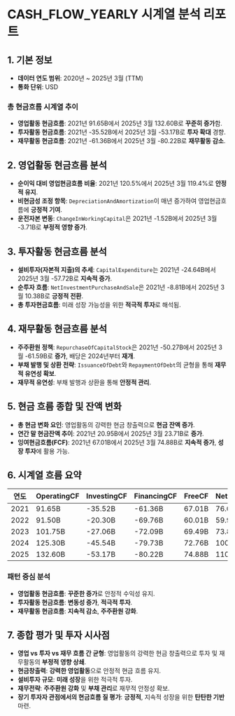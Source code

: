 # CASH_FLOW_YEARLY 시계열 분석 리포트

## 1. 기본 정보

- **데이터 연도 범위**: 2020년 ~ 2025년 3월 (TTM)
- **통화 단위**: USD

### 총 현금흐름 시계열 추이

- **영업활동 현금흐름**: 2021년 91.65B에서 2025년 3월 132.60B로 **꾸준히 증가**함.
- **투자활동 현금흐름**: 2021년 -35.52B에서 2025년 3월 -53.17B로 **투자 확대** 경향.
- **재무활동 현금흐름**: 2021년 -61.36B에서 2025년 3월 -80.22B로 **재무활동 감소**.

## 2. 영업활동 현금흐름 분석

- **순이익 대비 영업현금흐름 비율**: 2021년 120.5%에서 2025년 3월 119.4%로 **안정적 유지**.
- **비현금성 조정 항목**: `DepreciationAndAmortization`이 매년 증가하여 영업현금흐름에 **긍정적 기여**.
- **운전자본 변동**: `ChangeInWorkingCapital`은 2021년 -1.52B에서 2025년 3월 -3.71B로 **부정적 영향 증가**.

## 3. 투자활동 현금흐름 분석

- **설비투자(자본적 지출)의 추세**: `CapitalExpenditure`는 2021년 -24.64B에서 2025년 3월 -57.72B로 **지속적 증가**.
- **순투자 흐름**: `NetInvestmentPurchaseAndSale`은 2021년 -8.81B에서 2025년 3월 10.38B로 **긍정적 전환**.
- **총 투자현금흐름**: 미래 성장 가능성을 위한 **적극적 투자**로 해석됨.

## 4. 재무활동 현금흐름 분석

- **주주환원 정책**: `RepurchaseOfCapitalStock`은 2021년 -50.27B에서 2025년 3월 -61.59B로 **증가**, 배당은 2024년부터 **재개**.
- **부채 발행 및 상환 전략**: `IssuanceOfDebt`와 `RepaymentOfDebt`의 균형을 통해 **재무적 유연성 확보**.
- **재무적 유연성**: 부채 발행과 상환을 통해 **안정적 관리**.

## 5. 현금 흐름 종합 및 잔액 변화

- **총 현금 변화 요인**: 영업활동의 강력한 현금 창출력으로 **현금 잔액 증가**.
- **연간 말 현금잔액 추이**: 2021년 20.95B에서 2025년 3월 23.71B로 **증가**.
- **잉여현금흐름(FCF)**: 2021년 67.01B에서 2025년 3월 74.88B로 **지속적 증가**, **성장 투자**에 활용 가능.

## 6. 시계열 흐름 요약

| 연도 | OperatingCF | InvestingCF | FinancingCF | FreeCF | NetIncome | CapEx | EndCash |
|------|-------------|-------------|-------------|--------|-----------|-------|---------|
| 2021 | 91.65B      | -35.52B     | -61.36B     | 67.01B | 76.03B    | -24.64B| 20.95B  |
| 2022 | 91.50B      | -20.30B     | -69.76B     | 60.01B | 59.97B    | -31.49B| 21.88B  |
| 2023 | 101.75B     | -27.06B     | -72.09B     | 69.49B | 73.80B    | -32.25B| 24.05B  |
| 2024 | 125.30B     | -45.54B     | -79.73B     | 72.76B | 100.12B   | -52.54B| 23.47B  |
| 2025 | 132.60B     | -53.17B     | -80.22B     | 74.88B | 110.99B   | -57.72B| 23.71B  |

### 패턴 중심 분석

- **영업활동 현금흐름**: **꾸준한 증가**로 안정적 수익성 유지.
- **투자활동 현금흐름**: **변동성 증가**, **적극적 투자**.
- **재무활동 현금흐름**: **지속적 감소**, **주주환원 강화**.

## 7. 종합 평가 및 투자 시사점

- **영업 vs 투자 vs 재무 흐름 간 균형**: 영업활동의 강력한 현금 창출력으로 투자 및 재무활동의 **부정적 영향 상쇄**.
- **현금창출력**: **강력한 영업활동**으로 안정적 현금 흐름 유지.
- **설비투자 규모**: **미래 성장**을 위한 적극적 투자.
- **재무전략**: **주주환원 강화** 및 **부채 관리**로 재무적 안정성 확보.
- **장기 투자자 관점에서의 현금흐름 질 평가**: **긍정적**, 지속적 성장을 위한 **탄탄한 기반** 마련.